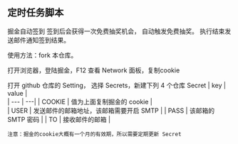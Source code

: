 ## 定时任务脚本   



掘金自动签到 签到后会获得一次免费抽奖机会， 自动触发免费抽奖。
执行结束发送邮件通知签到结果。  

使用方法：fork 本仓库。 

打开浏览器，登陆掘金，F12   查看 Network 面板，复制cookie

打开 github 仓库的 Setting，  选择 Secrets，新建下列  4  个仓库 Secret
| key | value  |  
| --- | ---|
| COOKIE | 值为上面复制掘金的 cookie |  
| USER | 发送邮件的邮箱地址，该邮箱需要开启 SMTP |
| PASS | 该邮箱的 SMTP 密码 | 
| TO | 接收邮件的邮箱 |

`注意：掘金的cookie大概有一个月的有效期，所以需要定期更新 Secret`

